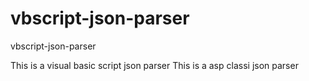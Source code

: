 # vbscript-json-parser
vbscript-json-parser


This is a visual basic script json parser
This is a asp classi json parser
